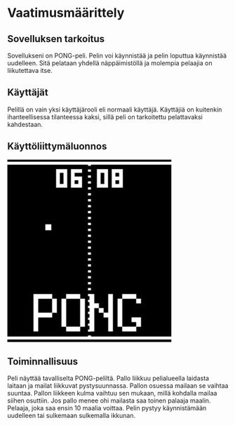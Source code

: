 # Vaatimusmäärittely

## Sovelluksen tarkoitus
  Sovellukseni on PONG-peli. Pelin voi käynnistää ja pelin loputtua käynnistää uudelleen. 
  Sitä pelataan yhdellä näppäimistöllä ja molempia pelaajia on liikutettava itse.
  
## Käyttäjät
  Pelillä on vain yksi käyttäjärooli eli normaali käyttäjä. 
  Käyttäjiä on kuitenkin ihanteellisessa tilanteessa kaksi, sillä peli on tarkoitettu pelattavaksi kahdestaan.

## Käyttöliittymäluonnos
![](./kayttoliittyma-hahmotelma.png)

## Toiminnallisuus
  Peli näyttää tavalliselta PONG-peliltä. 
  Pallo liikkuu pelialueella laidasta laitaan ja mailat liikkuvat pystysuunnassa.
  Pallon osuessa mailaan se vaihtaa suuntaa. 
  Pallon liikkeen kulma vaihtuu sen mukaan, millä kohdalla mailaa siihen osuttiin.
  Jos pallo menee ohi mailasta saa toinen palaaja maalin. 
  Pelaaja, joka saa ensin 10 maalia voittaa.
  Pelin pystyy käynnistämään uudelleen tai sulkemaan sulkemalla ikkunan.
